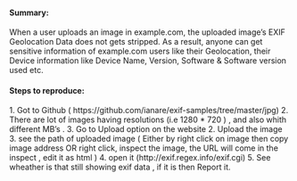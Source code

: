 <h4>Summary:</h4>
When a user uploads an image in example.com, the uploaded image’s EXIF Geolocation Data does not gets stripped. As a result, anyone can get sensitive information of example.com users like their Geolocation, their Device information like Device Name, Version, Software & Software version used etc.

<h4>Steps to reproduce:</h4>
1. Got to Github ( https://github.com/ianare/exif-samples/tree/master/jpg)
2. There are lot of images having resolutions (i.e 1280 * 720 ) , and also whith different MB’s .
3. Go to Upload option on the website
2. Upload the image
3. see the path of uploaded image ( Either by right click on image then copy image address OR right click, inspect the image, the URL will come in the inspect ,   edit it as html )
4. open it (http://exif.regex.info/exif.cgi)
5. See wheather is that still showing exif data , if it is then Report it.

